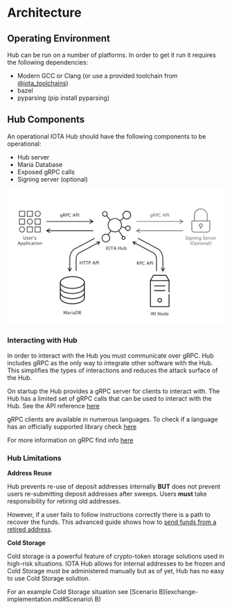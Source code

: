 # Architecture

## Operating Environment

Hub can be run on a number of platforms. In order to get it run it requires the following dependencies:
- Modern GCC or Clang (or use a provided toolchain from [@iota_toolchains](https://github.com/iotaledger/toolchains))
- bazel
- pyparsing (pip install pyparsing)

## Hub Components

An operational IOTA Hub should have the following components to be operational: 
- Hub server
- Maria Database
- Exposed gRPC calls
- Signing server (optional)

![Diagram of the IOTA Hub](../iota_hub.png)


### Interacting with Hub 

In order to interact with the Hub you must communicate over gRPC. Hub includes gRPC as the only way to integrate other software with the Hub. This simplifies the types of interactions and reduces the attack surface of the Hub. 

On startup the Hub provides a gRPC server for clients to interact with. The Hub has a limited set of gRPC calls that can be used to interact with the Hub. See the API reference [here](../api-reference/reference.md)

gRPC clients are available in numerous languages. To check if a language has an officially supported library check [here](https://grpc.io/docs/)

For more information on gRPC find info [here](https://grpc.io/docs/guides/)

### Hub Limitations

**Address Reuse**

Hub prevents re-use of deposit addresses internally **BUT** does not prevent users re-submitting deposit addresses after sweeps.  Users **must** take responsibility for retiring old addresses.

However, if a user fails to follow instructions correctly there is a path to recover the funds. This advanced guide shows how to [send funds from a retired address](https://github.com/iotaledger/rpchub/blob/master/docs/hip/001-sign_bundle.md).
 
**Cold Storage**

Cold storage is a powerful feature of crypto-token storage solutions used in high-risk situations. IOTA Hub allows for internal addresses to be frozen and Cold Storage must be administered manually but as of yet, Hub has no easy to use Cold Storage solution.

For an example Cold Storage situation see [Scenario B](exchange-implementation.md#Scenario\ B)
